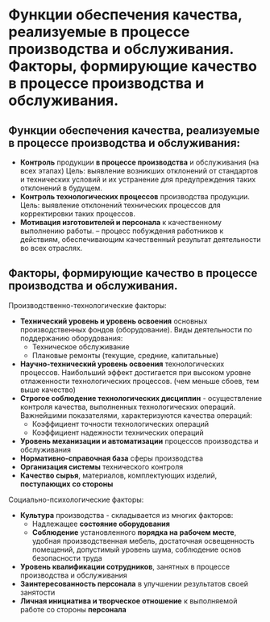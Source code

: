 # Функции обеспечения качества, реализуемые в процессе производства и обслуживания. Факторы, формирующие качество в процессе производства и обслуживания.
## Функции обеспечения качества, реализуемые в процессе производства и обслуживания:
* **Контроль** продукции **в процессe производства** и обслуживания (на всех этапах) Цель: выявление возникших отклонений от стандартов и технических условий и их устранение для предупреждения таких отклонений в будущем.
* **Контроль технологических процессов** производства продукции. Цель: выявление отклонений технических процессов для корректировки таких процессов.
* **Мотивация изготовителей и персонала** к качественному выполнению работы. – процесс побуждения работников к действиям, обеспечивающим качественный результат деятельности во всех отраслях.

## Факторы, формирующие качество в процессе производства и обслуживания.
Производственно-технологические факторы:
* **Технический уровень и уровень освоения** основных производственных фондов (оборудование). Виды деятельности по поддержанию оборудования:
  * Техническое обслуживание
  * Плановые ремонты (текущие, средние, капитальные)
* **Научно-технический уровень освоения** технологических процессов. Наибольший эффект достигается при высоком уровне отлаженности технологических процессов. (чем меньше сбоев, тем выше качество)
* **Строгое соблюдение технологических дисциплин** - осуществление контроля качества, выполненных технологических операций. Важнейшими показателями, характеризуются качества операций:
  * Коэффициент точности технологических операций
  * Коэффициент надежности технических операций
* **Уровень механизации и автоматизации** процессов производства и обслуживания
* **Нормативно-справочная база** сферы производства
* **Организация системы** технического контроля
* **Качество сырья**, материалов, комплектующих изделий, **поступающих со стороны**

Социально-психологические факторы:
* **Культура** производства - складывается из многих факторов:
  * Надлежащее **состояние оборудования**
  * **Соблюдение** установленного **порядка на рабочем месте**, удобная производственная мебель, достаточная освещенность помещений, допустимый уровень шума, соблюдение основ безопасности труда
* **Уровень квалификации сотрудников**, занятных в процессе производства и обслуживания
* **Заинтересованность персонала** в улучшении результатов своей занятости
* **Личная инициатива и творческое отношение** к выполняемой работе со стороны **персонала**
